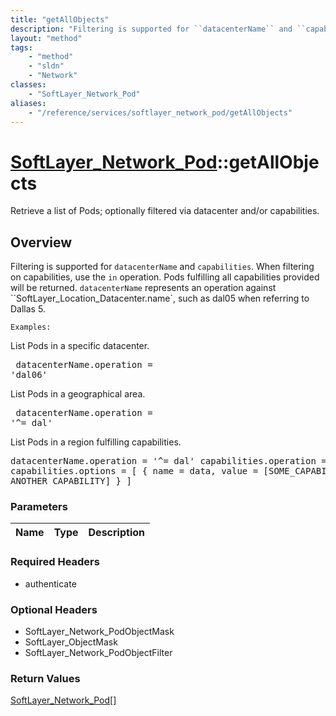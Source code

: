 ```yaml
---
title: "getAllObjects"
description: "Filtering is supported for ``datacenterName`` and ``capabilities``. When filtering on capabilities, use the ``in`` opera... "
layout: "method"
tags:
    - "method"
    - "sldn"
    - "Network"
classes:
    - "SoftLayer_Network_Pod"
aliases:
    - "/reference/services/softlayer_network_pod/getAllObjects"
---
```

# [SoftLayer_Network_Pod](/reference/services/SoftLayer_Network_Pod)::getAllObjects

Retrieve a list of Pods; optionally filtered via datacenter and/or capabilities.


## Overview 
Filtering is supported for ``datacenterName`` and ``capabilities``. When filtering on capabilities, use the ``in`` operation. Pods fulfilling all capabilities provided will be returned. ``datacenterName`` represents an operation against ``SoftLayer_Location_Datacenter.name`, such as dal05 when referring to Dallas 5. 

```Examples:``` 

List Pods in a specific datacenter. <pre> datacenterName.operation = 'dal06' </pre> 

List Pods in a geographical area. <pre> datacenterName.operation = '^= dal' </pre> 

List Pods in a region fulfilling capabilities. <pre> datacenterName.operation = '^= dal' capabilities.operation = 'in' capabilities.options = [ { name = data, value = [SOME_CAPABILITY, ANOTHER_CAPABILITY] } ] </pre> 

### Parameters 
|Name | Type | Description |
| --- | --- | --- |


### Required Headers
* authenticate

### Optional Headers
* SoftLayer_Network_PodObjectMask
* SoftLayer_ObjectMask
* SoftLayer_Network_PodObjectFilter

### Return Values
<a href='/reference/datatypes/SoftLayer_Network_Pod'>SoftLayer_Network_Pod[] </a>

